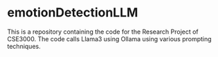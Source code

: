 # emotionDetectionLLM
This is a repository containing the code for the Research Project of CSE3000. The code calls Llama3 using Ollama using various prompting techniques.

